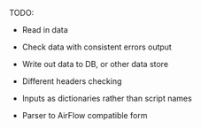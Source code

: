 TODO:

+ Read in data
+ Check data with consistent errors output
+ Write out data to DB, or other data store
+ Different headers checking
+ Inputs as dictionaries rather than script names

+ Parser to AirFlow compatible form